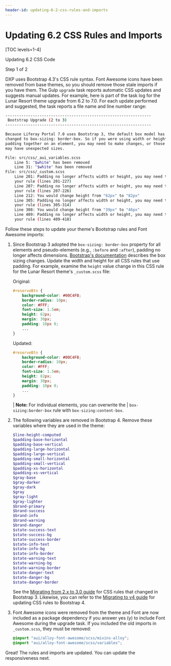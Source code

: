 ```yaml
---
header-id: updating-6-2-css-rules-and-imports
---
```


# Updating 6.2 CSS Rules and Imports

[TOC levels=1-4]

<div class="learn-path-step row">
    <p id="stepTitle">Updating 6.2 CSS Code<p><p>Step 1 of 2</p>
</div>

DXP uses Bootstrap 4.3's CSS rule syntax. Font Awesome icons have been 
removed from base themes, so you should remove those stale imports if you have 
them. The Gulp `upgrade` task reports automatic CSS updates and suggests manual 
updates. For example, here is part of the task log for the Lunar Resort theme 
upgrade from 6.2 to 7.0. For each update performed and suggested, the task 
reports a file name and line number range:

```bash
----------------------------------------------------------------
 Bootstrap Upgrade (2 to 3)
----------------------------------------------------------------

Because Liferay Portal 7.0 uses Bootstrap 3, the default box model has been 
changed to box-sizing: border-box. So if you were using width or height, and 
padding together on an element, you may need to make changes, or those elements 
may have unexpected sizes.

File: src/css/_aui_variables.scss
    Line 5: "$white" has been removed
    Line 31: "$white" has been removed
File: src/css/_custom.scss
    Line 201: Padding no longer affects width or height, you may need to change 
    your rule (lines 201-227)
    Line 207: Padding no longer affects width or height, you may need to change 
    your rule (lines 207-226)
    Line 212: You would change height from "62px" to "82px"
    Line 305: Padding no longer affects width or height, you may need to change 
    your rule (lines 305-314)
    Line 308: You would change height from "39px" to "46px"
    Line 409: Padding no longer affects width or height, you may need to change 
    your rule (lines 409-418)
```

Follow these steps to update your theme's Bootstrap rules and Font Awesome 
imports:

1.  Since Bootstrap 3 adopted the `box-sizing: border-box` property for all 
    elements and pseudo-elements (e.g., `:before` and `:after`), padding no 
    longer affects dimensions. 
    [Bootstrap's documentation](https://getbootstrap.com/docs/3.3/css/#less-mixins-box-sizing) 
    describes the box sizing changes. Update the width and height for all CSS 
    rules that use padding. For example, examine the `height` value change in 
    this CSS rule for the Lunar Resort theme's `_custom.scss` file:

    Original:

    ```css
    #reserveBtn {
    	background-color: #00C4FB;
    	border-radius: 10px;
    	color: #FFF;
    	font-size: 1.5em;
    	height: 62px;
    	margin: 30px;
    	padding: 10px 0;
    	...
    }
    ```

    Updated:

    ```css
    #reserveBtn {
    	background-color: #00C4FB;
    	border-radius: 10px;
    	color: #FFF;
    	font-size: 1.5em;
    	height: 82px;
    	margin: 30px;
    	padding: 10px 0;
    	...
    }
    ```

    | **Note:** For individual elements, you can overwrite the 
    | `box-sizing:border-box` rule with `box-sizing:content-box`. 

2.  The following variables are removed in Bootstrap 4. Remove these variables 
    where they are used in the theme:

    ```scss
    $line-height-computed
    $padding-base-horizontal
    $padding-base-vertical
    $padding-large-horizontal
    $padding-large-vertical
    $padding-small-horizontal
    $padding-small-vertical
    $padding-xs-horizontal
    $padding-xs-vertical
    $gray-base
    $gray-darker
    $gray-dark
    $gray
    $gray-light
    $gray-lighter
    $brand-primary
    $brand-success
    $brand-info
    $brand-warning
    $brand-danger
    $state-success-text
    $state-success-bg
    $state-success-border
    $state-info-text
    $state-info-bg
    $state-info-border
    $state-warning-text
    $state-warning-bg
    $state-warning-border
    $state-danger-text
    $state-danger-bg
    $state-danger-border
    ```

    See the 
    [Migrating from 2.x to 3.0 guide](http://getbootstrap.com/migration/#migrating-from-2x-to-30) 
    for CSS rules that changed in Bootstrap 3. Likewise, you can refer to the 
    [Migrating to v4 guide](https://getbootstrap.com/docs/4.3/migration/) 
    for updating CSS rules to Bootstrap 4. 

3.  Font Awesome icons were removed from the theme and Font are now included as 
    a package dependency if you answer yes (y) to include Font Awesome during 
    the upgrade task. If you included the old imports in `_custom.scss`, they 
    must be removed:

    ```scss
    @import "aui/alloy-font-awesome/scss/mixins-alloy";
    @import "aui/alloy-font-awesome/scss/variables";
    ```

Great! The rules and imports are updated. You can update the responsiveness 
next. 

